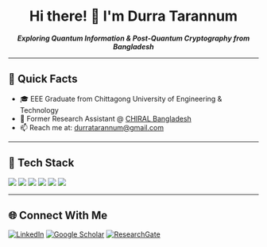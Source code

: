 <h1 align="center">Hi there! 👋 I'm Durra Tarannum</h1>
<p align="center"><i><b>Exploring Quantum Information & Post-Quantum Cryptography from Bangladesh</b></i></p>

---

## 🚀 Quick Facts

- 🎓 EEE Graduate from Chittagong University of Engineering & Technology
- 💼 Former Research Assistant @ [CHIRAL Bangladesh](https://chiralbd.org)
- 📫 Reach me at: durratarannum@gmail.com

---

## 🧰 Tech Stack

<p>
  <img src="https://img.shields.io/badge/C-00599C?style=for-the-badge&logo=c&logoColor=white"/>
  <img src="https://img.shields.io/badge/HTML5-E34F26?style=for-the-badge&logo=html5&logoColor=white"/>
  <img src="https://img.shields.io/badge/Python-3776AB?style=for-the-badge&logo=python&logoColor=white"/>
  <img src="https://img.shields.io/badge/Qiskit-6929c4?style=for-the-badge&logo=Qiskit&logoColor=white"/>
  <img src="https://img.shields.io/badge/R-276DC3?style=for-the-badge&logo=r&logoColor=white"/>
  <img src="https://img.shields.io/badge/MATLAB-0076A8?style=for-the-badge&logo=Mathworks&logoColor=white"/>
</p>


---

## 🌐 Connect With Me

[![LinkedIn](https://img.shields.io/badge/LinkedIn-blue?style=for-the-badge&logo=linkedin)](https://www.linkedin.com/in/durra-t-3b6308171/)
[![Google Scholar](https://img.shields.io/badge/Google%20Scholar-4A90E2?style=for-the-badge&logo=googlescholar&logoColor=white)](https://scholar.google.com/citations?user=yQe1O04AAAAJ&hl=en)
[![ResearchGate](https://img.shields.io/badge/ResearchGate-00CCBB?style=for-the-badge&logo=ResearchGate&logoColor=white)](https://www.researchgate.net/profile/Durra-Tarannum-2)



